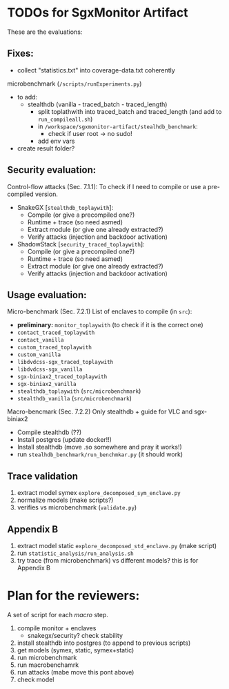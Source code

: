 # TODOs for SgxMonitor Artifact

These are the evaluations:

## Fixes:
- collect "statistics.txt" into coverage-data.txt coherently

microbenchmark (`/scripts/runExperiments.py`)
- to add:
  - stealthdb (vanilla - traced_batch - traced_length)
    - split toplathwith into traced_batch and traced_length (and add to `run_compileall.sh`)
    - in `/workspace/sgxmonitor-artifact/stealhdb_benchmark`:
        - check if user root -> no sudo!
    - add env vars
- create result folder?

## Security evaluation:
Control-flow attacks (Sec. 7.1.1):
To check if I need to compile or use a pre-compiled version.
- SnakeGX [`stealthdb_toplaywith`]:
    - Compile (or give a precompiled one?)
    - Runtime + trace (so need asmed)
    - Extract module (or give one already extracted?)
    - Verify attacks (injection and backdoor activation)
- ShadowStack [`security_traced_toplaywith`]:
    - Compile (or give a precompiled one?)
    - Runtime + trace (so need asmed)
    - Extract module (or give one already extracted?)
    - Verify attacks (injection and backdoor activation)

## Usage evaluation:
Micro-benchmark (Sec. 7.2.1)
List of enclaves to compile (in `src`):
- **preliminary:** `monitor_toplaywith` (to check if it is the correct one)
- `contact_traced_toplaywith`
- `contact_vanilla`
- `custom_traced_toplaywith`
- `custom_vanilla`
- `libdvdcss-sgx_traced_toplaywith`
- `libdvdcss-sgx_vanilla`
- `sgx-biniax2_traced_toplaywith`
- `sgx-biniax2_vanilla`
- `stealthdb_toplaywith` (`src/microbenchmark`)
- `stealthdb_vanilla` (`src/microbenchmark`)

Macro-bencmark (Sec. 7.2.2)
Only stealthdb + guide for VLC and sgx-biniax2
- Compile stealthdb (??)
- Install postgres (update docker!!)
- Install stealthdb (move .so somewhere and pray it works!)
- run `stealhdb_benchmark/run_benchmkar.py` (it should work)

## Trace validation
1. extract model symex `explore_decomposed_sym_enclave.py`
3. normalize models (make scripts?)
4. verifies vs microbenchmark (`validate.py`)  

## Appendix B
1. extract model static `explore_decomposed_std_enclave.py` (make script)
2. run `statistic_analysis/run_analysis.sh`
3. try trace (from microbenchmark) vs different models? this is for Appendix B


# Plan for the reviewers:

A set of script for each *macro* step.  

1) compile monitor + enclaves 
    - snakegx/security? check stability
2) install stealthdb into postgres (to append to previous scripts)
3) get models (symex, static, symex+static)
4) run microbenchmark
5) run macrobenchamrk
6) run attacks (mabe move this pont above)
7) check model
